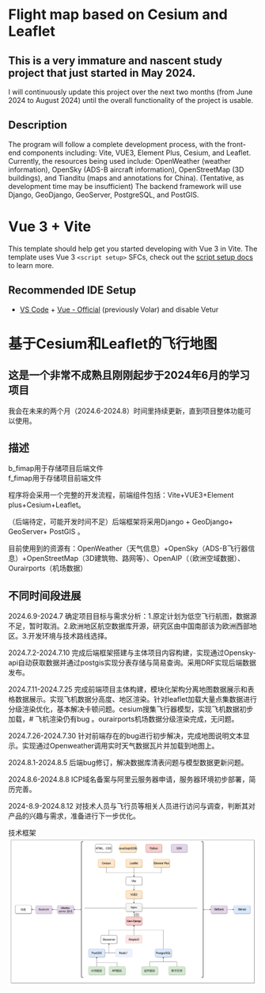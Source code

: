 # Flight map based on Cesium and Leaflet
## This is a very immature and nascent study project that just started in May 2024.
I will continuously update this project over the next two months (from June 2024 to August 2024) until the overall functionality of the project is usable.

## Description
The program will follow a complete development process, with the front-end components including: Vite, VUE3, Element Plus, Cesium, and Leaflet.
Currently, the resources being used include: OpenWeather (weather information), OpenSky (ADS-B aircraft information), OpenStreetMap (3D buildings), and Tianditu (maps and annotations for China).
(Tentative, as development time may be insufficient) The backend framework will use Django, GeoDjango, GeoServer, PostgreSQL, and PostGIS.

# Vue 3 + Vite
This template should help get you started developing with Vue 3 in Vite. The template uses Vue 3 `<script setup>` SFCs, check out the [script setup docs](https://v3.vuejs.org/api/sfc-script-setup.html#sfc-script-setup) to learn more.

## Recommended IDE Setup
- [VS Code](https://code.visualstudio.com/) + [Vue - Official](https://marketplace.visualstudio.com/items?itemName=Vue.volar) (previously Volar) and disable Vetur


# 基于Cesium和Leaflet的飞行地图
## 这是一个非常不成熟且刚刚起步于2024年6月的学习项目
我会在未来的两个月（2024.6-2024.8）时间里持续更新，直到项目整体功能可以使用。

## 描述
b_fimap用于存储项目后端文件  
f_fimap用于存储项目前端文件  

程序将会采用一个完整的开发流程，前端组件包括：Vite+VUE3+Element plus+Cesium+Leaflet。 

（后端待定，可能开发时间不足）后端框架将采用Django + GeoDjango+ GeoServer+ PostGIS 。

目前使用到的资源有：OpenWeather（天气信息）+OpenSky（ADS-B飞行器信息）+OpenStreetMap（3D建筑物、路网等）、OpenAIP（（欧洲空域数据）、Ourairports（机场数据）

## 不同时间段进展

2024.6.9-2024.7  确定项目目标与需求分析：1.原定计划为低空飞行航图，数据源不足，暂时取消。2.欧洲地区航空数据库开源，研究区由中国南部该为欧洲西部地区。3.开发环境与技术路线选择。

2024.7.2-2024.7.10 完成后端框架搭建与主体项目内容构建，实现通过Opensky-api自动获取数据并通过postgis实现分表存储与简易查询。采用DRF实现后端数据发布。

2024.7.11-2024.7.25 完成前端项目主体构建，模块化架构分离地图数据展示和表格数据展示。实现飞机数据分高度、地区渲染。针对leaflet加载大量点集数据进行分级渲染优化，基本解决卡顿问题。cesium搜集飞行器模型，实现飞机数据初步加载，# 飞机渲染仍有bug 。ourairports机场数据分级渲染完成，无问题。

2024.7.26-2024.7.30 针对前端存在的bug进行初步解决，完成地图说明文本显示。实现通过Openweather调用实时天气数据瓦片并加载到地图上。

2024.8.1-2024.8.5 后端bug修订，解决数据库清表问题与模型数据更新问题。

2024.8.6-2024.8.8 ICP域名备案与阿里云服务器申请，服务器环境初步部署，简历完善。

2024-8.9-2024.8.12 对技术人员与飞行员等相关人员进行访问与调查，判断其对产品的兴趣与需求，准备进行下一步优化。

技术框架
![image](https://github.com/200102108limengsong/fwmapPNG/blob/master/%E5%BE%AE%E4%BF%A1%E5%9B%BE%E7%89%87_20241009140647.png)